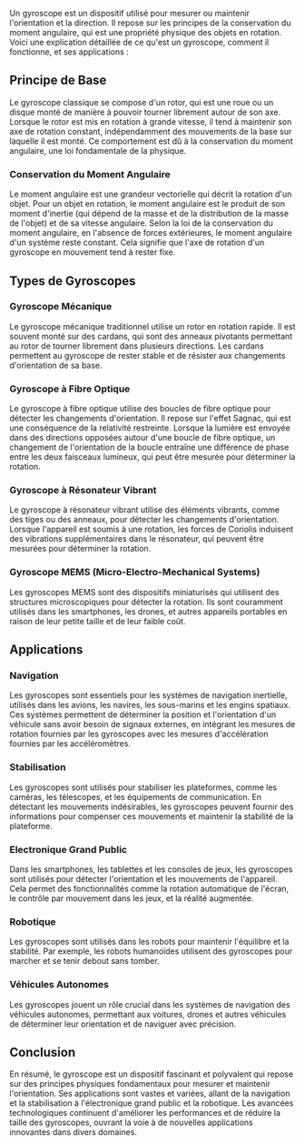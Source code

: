 Un gyroscope est un dispositif utilisé pour mesurer ou maintenir l'orientation et la direction. Il repose sur les principes de la conservation du moment angulaire, qui est une propriété physique des objets en rotation. Voici une explication détaillée de ce qu'est un gyroscope, comment il fonctionne, et ses applications :

## Principe de Base

Le gyroscope classique se compose d'un rotor, qui est une roue ou un disque monté de manière à pouvoir tourner librement autour de son axe. Lorsque le rotor est mis en rotation à grande vitesse, il tend à maintenir son axe de rotation constant, indépendamment des mouvements de la base sur laquelle il est monté. Ce comportement est dû à la conservation du moment angulaire, une loi fondamentale de la physique.

### Conservation du Moment Angulaire

Le moment angulaire est une grandeur vectorielle qui décrit la rotation d'un objet. Pour un objet en rotation, le moment angulaire est le produit de son moment d'inertie (qui dépend de la masse et de la distribution de la masse de l'objet) et de sa vitesse angulaire. Selon la loi de la conservation du moment angulaire, en l'absence de forces extérieures, le moment angulaire d'un système reste constant. Cela signifie que l'axe de rotation d'un gyroscope en mouvement tend à rester fixe.

## Types de Gyroscopes

### Gyroscope Mécanique

Le gyroscope mécanique traditionnel utilise un rotor en rotation rapide. Il est souvent monté sur des cardans, qui sont des anneaux pivotants permettant au rotor de tourner librement dans plusieurs directions. Les cardans permettent au gyroscope de rester stable et de résister aux changements d'orientation de sa base.

### Gyroscope à Fibre Optique

Le gyroscope à fibre optique utilise des boucles de fibre optique pour détecter les changements d'orientation. Il repose sur l'effet Sagnac, qui est une conséquence de la relativité restreinte. Lorsque la lumière est envoyée dans des directions opposées autour d'une boucle de fibre optique, un changement de l'orientation de la boucle entraîne une différence de phase entre les deux faisceaux lumineux, qui peut être mesurée pour déterminer la rotation.

### Gyroscope à Résonateur Vibrant

Le gyroscope à résonateur vibrant utilise des éléments vibrants, comme des tiges ou des anneaux, pour détecter les changements d'orientation. Lorsque l'appareil est soumis à une rotation, les forces de Coriolis induisent des vibrations supplémentaires dans le résonateur, qui peuvent être mesurées pour déterminer la rotation.

### Gyroscope MEMS (Micro-Electro-Mechanical Systems)

Les gyroscopes MEMS sont des dispositifs miniaturisés qui utilisent des structures microscopiques pour détecter la rotation. Ils sont couramment utilisés dans les smartphones, les drones, et autres appareils portables en raison de leur petite taille et de leur faible coût.

## Applications

### Navigation

Les gyroscopes sont essentiels pour les systèmes de navigation inertielle, utilisés dans les avions, les navires, les sous-marins et les engins spatiaux. Ces systèmes permettent de déterminer la position et l'orientation d'un véhicule sans avoir besoin de signaux externes, en intégrant les mesures de rotation fournies par les gyroscopes avec les mesures d'accélération fournies par les accéléromètres.

### Stabilisation

Les gyroscopes sont utilisés pour stabiliser les plateformes, comme les caméras, les télescopes, et les équipements de communication. En détectant les mouvements indésirables, les gyroscopes peuvent fournir des informations pour compenser ces mouvements et maintenir la stabilité de la plateforme.

### Electronique Grand Public

Dans les smartphones, les tablettes et les consoles de jeux, les gyroscopes sont utilisés pour détecter l'orientation et les mouvements de l'appareil. Cela permet des fonctionnalités comme la rotation automatique de l'écran, le contrôle par mouvement dans les jeux, et la réalité augmentée.

### Robotique

Les gyroscopes sont utilisés dans les robots pour maintenir l'équilibre et la stabilité. Par exemple, les robots humanoïdes utilisent des gyroscopes pour marcher et se tenir debout sans tomber.

### Véhicules Autonomes

Les gyroscopes jouent un rôle crucial dans les systèmes de navigation des véhicules autonomes, permettant aux voitures, drones et autres véhicules de déterminer leur orientation et de naviguer avec précision.

## Conclusion

En résumé, le gyroscope est un dispositif fascinant et polyvalent qui repose sur des principes physiques fondamentaux pour mesurer et maintenir l'orientation. Ses applications sont vastes et variées, allant de la navigation et la stabilisation à l'électronique grand public et la robotique. Les avancées technologiques continuent d'améliorer les performances et de réduire la taille des gyroscopes, ouvrant la voie à de nouvelles applications innovantes dans divers domaines.